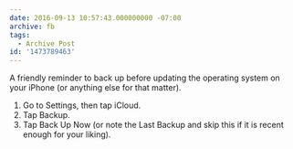 ```yaml
---
date: 2016-09-13 10:57:43.000000000 -07:00
archive: fb
tags: 
  - Archive Post
id: '1473789463'
---
```


A friendly reminder to back up before updating the operating system on your iPhone (or anything else for that matter).

1. Go to Settings, then tap iCloud.
2. Tap Backup.
3. Tap Back Up Now (or note the Last Backup and skip this if it is recent enough for your liking).
